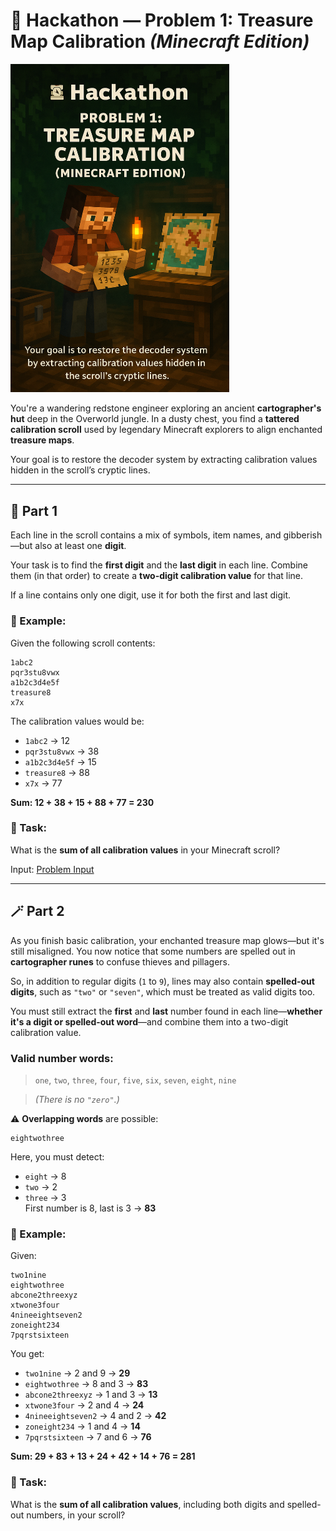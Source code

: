 # 🧭 Hackathon — Problem 1: Treasure Map Calibration *(Minecraft Edition)*

<img src="img/problem1.png" alt="Minecraft Problem 1" width="350"/>

You're a wandering redstone engineer exploring an ancient **cartographer's hut** deep in the Overworld jungle. In a dusty chest, you find a **tattered calibration scroll** used by legendary Minecraft explorers to align enchanted **treasure maps**.

Your goal is to restore the decoder system by extracting calibration values hidden in the scroll’s cryptic lines.

---

## 🧱 Part 1

Each line in the scroll contains a mix of symbols, item names, and gibberish—but also at least one **digit**.

Your task is to find the **first digit** and the **last digit** in each line. Combine them (in that order) to create a **two-digit calibration value** for that line.

If a line contains only one digit, use it for both the first and last digit.

### 🧪 Example:

Given the following scroll contents:

```
1abc2
pqr3stu8vwx
a1b2c3d4e5f
treasure8
x7x
```

The calibration values would be:
- `1abc2` → 12  
- `pqr3stu8vwx` → 38  
- `a1b2c3d4e5f` → 15  
- `treasure8` → 88  
- `x7x` → 77  

**Sum: 12 + 38 + 15 + 88 + 77 = 230**

### 🎯 Task:

What is the **sum of all calibration values** in your Minecraft scroll?

Input: [Problem Input](problem_1_input.txt)

---

## 🪄 Part 2

As you finish basic calibration, your enchanted treasure map glows—but it's still misaligned. You now notice that some numbers are spelled out in **cartographer runes** to confuse thieves and pillagers.

So, in addition to regular digits (`1` to `9`), lines may also contain **spelled-out digits**, such as `"two"` or `"seven"`, which must be treated as valid digits too.

You must still extract the **first** and **last** number found in each line—**whether it's a digit or spelled-out word**—and combine them into a two-digit calibration value.

### Valid number words:

> `one`, `two`, `three`, `four`, `five`, `six`, `seven`, `eight`, `nine`

> *(There is no `"zero"`.)*

⚠️ **Overlapping words** are possible:
```
eightwothree
```
Here, you must detect:
- `eight` → 8  
- `two` → 2  
- `three` → 3  
First number is 8, last is 3 → **83**

### 🧪 Example:

Given:
```
two1nine  
eightwothree  
abcone2threexyz  
xtwone3four  
4nineeightseven2  
zoneight234  
7pqrstsixteen
```

You get:
- `two1nine` → 2 and 9 → **29**  
- `eightwothree` → 8 and 3 → **83**  
- `abcone2threexyz` → 1 and 3 → **13**  
- `xtwone3four` → 2 and 4 → **24**  
- `4nineeightseven2` → 4 and 2 → **42**  
- `zoneight234` → 1 and 4 → **14**  
- `7pqrstsixteen` → 7 and 6 → **76**

**Sum: 29 + 83 + 13 + 24 + 42 + 14 + 76 = 281**

### 🎯 Task:

What is the **sum of all calibration values**, including both digits and spelled-out numbers, in your scroll?
